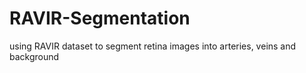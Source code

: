 # RAVIR-Segmentation
using RAVIR dataset to segment retina images into arteries, veins and background
